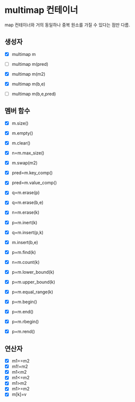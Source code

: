 # multimap 컨테이너
map 컨테이너와 거의 동일하나 중복 원소를 가질 수 있다는 점만 다름.


## 생성자
- [x] multimap m
- [ ] multimap m(pred)
- [x] multimap m(m2)
- [x] multimap m(b,e)
- [ ] multimap m(b,e,pred)


## 멤버 함수
- [x] m.size()
- [x] m.empty()
- [x] m.clear()
- [x] n=m.max_size()
- [x] m.swap(m2)


- [x] pred=m.key_comp()
- [x] pred=m.value_comp()


- [x] q=m.erase(p)
- [x] q=m.erase(b,e)
- [x] n=m.erase(k)
- [x] p=m.inert(k)
- [x] q=m.insert(p,k)
- [x] m.insert(b,e)


- [x] p=m.find(k)
- [x] n=m.count(k)


- [x] p=m.lower_bound(k)
- [x] p=m.upper_bound(k)
- [x] p=m.equal_range(k)
- [x] p=m.begin()
- [x] p=m.end()
- [x] p=m.rbegin()
- [x] p=m.rend()


## 연산자
- [x] m1==m2
- [x] m1!=m2
- [x] m1<m2
- [x] m1<=m2
- [x] m1>m2
- [x] m1>=m2
- [x] m[k]=v
